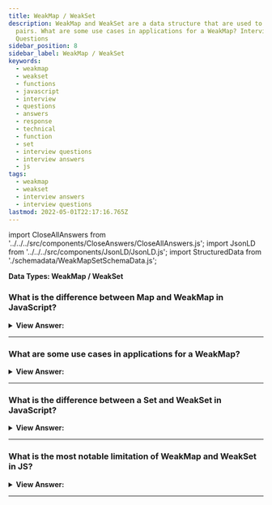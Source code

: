 ```yaml
---
title: WeakMap / WeakSet
description: WeakMap and WeakSet are a data structure that are used to store key-value
  pairs. What are some use cases in applications for a WeakMap? Interview
  Questions
sidebar_position: 8
sidebar_label: WeakMap / WeakSet
keywords:
  - weakmap
  - weakset
  - functions
  - javascript
  - interview
  - questions
  - answers
  - response
  - technical
  - function
  - set
  - interview questions
  - interview answers
  - js
tags:
  - weakmap
  - weakset
  - interview answers
  - interview questions
lastmod: 2022-05-01T22:17:16.765Z
---
```


import CloseAllAnswers from '../../../src/components/CloseAnswers/CloseAllAnswers.js';
import JsonLD from '../../../src/components/JsonLD/JsonLD.js';
import StructuredData from './schemadata/WeakMapSetSchemaData.js';

<JsonLD data={StructuredData} />

<head>
  <title>WeakMap and WeakSet | JavaScript Frontend Phone Interview</title>
</head>

**Data Types: WeakMap / WeakSet**

<CloseAllAnswers />

### What is the difference between Map and WeakMap in JavaScript?

<details>
  <summary><strong>View Answer:</strong></summary>
  <div>
  <div><strong>Interview Response:</strong> The first distinction between Map and WeakMap is that keys in a WeakMap must be objects rather than basic values. WeakMap does not allow iteration or the methods keys(), values(), and entries(); hence it cannot return all keys or values.</div><br />
  <div><strong>Technical Response:</strong> The first difference between Map and WeakMap is that keys must be objects, not primitive values. WeakMap does not support iteration and methods keys(), values(), entries(), so there’s no way to extract all the keys or values from it. Also, WeakMap is limited to the following methods, including get, set, delete, and has methods. Why such a limitation? That is for technical reasons. If an object has lost all other references, it gets garbage-collected automatically. But technically, it is not precisely specified when the cleanup happens.
  </div><br />
  <div><strong className="codeExample">Code Example:</strong><br /><br />

  <div></div>

```js
let john = { name: 'John' };

let map = new Map();
map.set(john, '...');

john = null; // overwrite the reference

// john is stored inside the map,
// we can get it by using map.keys()

///////////////////////////////////////

// Example: WeakMap

let john = { name: 'John' };

let weakMap = new WeakMap();
weakMap.set(john, '...');

john = null; // overwrite the reference

// john is removed from memory!
```

  </div>
  </div>
</details>

---

### What are some use cases in applications for a WeakMap?

<details>
  <summary><strong>View Answer:</strong></summary>
  <div>
  <div><strong>Interview Response:</strong> The main area of application for WeakMap is an additional data storage, such as third-party data that you may not have an indefinite use. Another typical example is caching. We can store (“cache”) results from a function so that future calls on the same object can reuse.
</div><br />
  <div><strong className="codeExample">Code Example:</strong><br /><br />

  <div></div>

```js
// Creating a WeakMap
let weakMap = new WeakMap();

// Creating objects
let obj1 = {};
let obj2 = {};

// Associating data with objects using WeakMap
weakMap.set(obj1, 'Private Data 1');
weakMap.set(obj2, 'Private Data 2');

// Retrieving data associated with objects
console.log(weakMap.get(obj1)); // outputs: 'Private Data 1'
console.log(weakMap.get(obj2)); // outputs: 'Private Data 2'

// Garbage collection behavior of WeakMap
obj1 = null; // Removing reference to obj1

// The associated data is automatically cleared when the object is no longer accessible
console.log(weakMap.get(obj1)); // outputs: undefined
console.log(weakMap.get(obj2)); // outputs: 'Private Data 2'
```

  </div>
  </div>
</details>

---

### What is the difference between a Set and WeakSet in JavaScript?

<details>
  <summary><strong>View Answer:</strong></summary>
  <div>
  <div><strong>Interview Response:</strong> The main difference is that WeakSet can only contain objects & not any other type. Another difference is that references to objects in a WeakSet hold “weakly” in the object. This difference means that garbage gets collected if there is no other reference to an object in the WeakSet.</div><br />
  <div><strong>Technical Response:</strong> Both Set & WeakSet are key-based collections but with some crucial differences. Like Set, the WeakSet constructor takes in an iterable object as input. The main difference is that WeakSet can only contain objects & not any other type. The other main difference is that references to objects in a WeakSet hold “weakly” in the object. This difference means that garbage gets collected if there is no other reference to an object in the WeakSet. The same is not valid for Set. An object stored in a Set does not get garbage collected even if nothing references it. This distinction is important because, for this reason, there is no way to access or iterate over objects stored inside a WeakSet. We also do not have access to the size of the weak set for this exact reason.
  </div><br />
  <div><strong className="codeExample">Code Example:</strong><br /><br />

  <div></div>

```js
// Example: WeakSet
let visitedSet = new WeakSet();

let john = { name: 'John' };
let pete = { name: 'Pete' };
let mary = { name: 'Mary' };

visitedSet.add(john); // John visited us
visitedSet.add(pete); // Then Pete
visitedSet.add(john); // John again

// visitedSet has 2 users now

// check if John visited?
console.log(visitedSet.has(john)); // true

// check if Mary visited?
console.log(visitedSet.has(mary)); // false

john = null;

// visitedSet will be cleaned automatically
```

  </div>
  </div>
</details>

---

### What is the most notable limitation of WeakMap and WeakSet in JS?

<details>
  <summary><strong>View Answer:</strong></summary>
  <div>
  <div><strong>Interview Response:</strong> The most noteworthy constraint of WeakMap and WeakSet is the absence of iteration and the inability to extract all current content. That may appear inconvenient but does not prevent WeakMap/WeakSet from doing their primary job in “additional” data storage for objects stored/managed elsewhere.
</div>
  </div>
</details>

---
